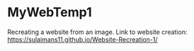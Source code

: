 # MyWebTemp1
Recreating a website from an image.
Link to website creation:
https://sulaimans11.github.io/Website-Recreation-1/
